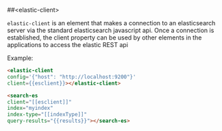 ##&lt;elastic-client&gt;

`elastic-client` is an element that makes a connection to an elasticsearch
server via the standard elasticsearch javascript api.  Once a connection is 
established, the client property can be used by other elements in the applications
to access the elastic REST api


Example:
```html
<elastic-client
config='{"host": "http://localhost:9200"}'
client={{esclient}}></elastic-client>

<search-es 
client="[[esclient]]"
index="myindex"
index-type="[[indexType]]"
query-results="{{results}}"></search-es>
```



